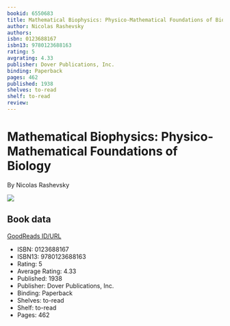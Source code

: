```yaml
---
bookid: 6550683
title: Mathematical Biophysics: Physico-Mathematical Foundations of Biology
author: Nicolas Rashevsky
authors: 
isbn: 0123688167
isbn13: 9780123688163
rating: 5
avgrating: 4.33
publisher: Dover Publications, Inc.
binding: Paperback
pages: 462
published: 1938
shelves: to-read
shelf: to-read
review: 
---
```


# Mathematical Biophysics: Physico-Mathematical Foundations of Biology

By Nicolas Rashevsky

![](https://s.gr-assets.com/assets/nophoto/book/111x148-bcc042a9c91a29c1d680899eff700a03.png)

## Book data

[GoodReads ID/URL](https://www.goodreads.com/book/show/6550683)

- ISBN: 0123688167
- ISBN13: 9780123688163
- Rating: 5
- Average Rating: 4.33
- Published: 1938
- Publisher: Dover Publications, Inc.
- Binding: Paperback
- Shelves: to-read
- Shelf: to-read
- Pages: 462

